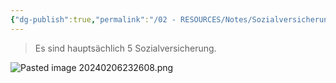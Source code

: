 ```yaml
---
{"dg-publish":true,"permalink":"/02 - RESOURCES/Notes/Sozialversicherung/","tags":["GFN/LF01","GFN/prüfungsrelevant/AP1"],"noteIcon":"","updated":"2024-08-18T18:44:38.448+02:00"}
---
```


>Es sind hauptsächlich 5 Sozialversicherung.

![Pasted image 20240206232608.png](/img/user/02%20-%20RESOURCES/Files/IMG/Pasted%20image%2020240206232608.png)